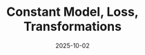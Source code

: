 ---
layout: lecture
number: 11
date: 2025-10-02
published: true
title: Constant Model, Loss, Transformations
presented_by: Josh Grossman
slido:
recording: 
files:
  slides: 
  pdf_slides:
  code:
  code_html:
  notebook:
  notes:
  additional_files:
    - name:
      link:
      target: #or leave empty
---